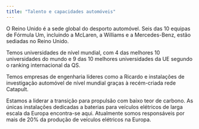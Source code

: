```yaml
---
title: "Talento e capacidades automóveis"
---
```


O Reino Unido é a sede global do desporto automóvel. Seis das 10 equipas de Fórmula Um, incluindo a McLaren, a Williams e a Mercedes-Benz, estão sediadas no Reino Unido. 

Temos universidades de nível mundial, com 4 das melhores 10 universidades do mundo e 9 das 10 melhores universidades da UE segundo o ranking internacional da QS.

Temos empresas de engenharia líderes como a Ricardo e instalações de investigação automóvel de nível mundial graças à recém-criada rede Catapult.

Estamos a liderar a transição para propulsão com baixo teor de carbono. As únicas instalações dedicadas a baterias para veículos elétricos de larga escala da Europa encontra-se aqui. Atualmente somos responsáveis por mais de 20% da produção de veículos elétricos na Europa.